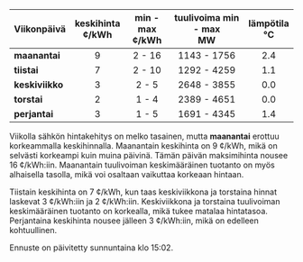 | Viikonpäivä  | keskihinta<br>¢/kWh | min - max<br>¢/kWh | tuulivoima min - max<br>MW | lämpötila<br>°C |
|:-------------|:----------------:|:----------------:|:-------------:|:-------------:|
| **maanantai** |        9        |      2 - 16     |    1143 - 1756    |      2.4      |
| **tiistai**   |        7        |      2 - 10     |    1292 - 4259    |      1.1      |
| **keskiviikko** |      3        |      2 - 5      |    2648 - 3855    |      0.0      |
| **torstai**   |        2        |      1 - 4      |    2389 - 4651    |      0.0      |
| **perjantai** |        3        |      1 - 5      |    1691 - 4345    |      1.4      |

Viikolla sähkön hintakehitys on melko tasainen, mutta **maanantai** erottuu korkeammalla keskihinnalla. Maanantain keskihinta on 9 ¢/kWh, mikä on selvästi korkeampi kuin muina päivinä. Tämän päivän maksimihinta nousee 16 ¢/kWh:iin. Maanantain tuulivoiman keskimääräinen tuotanto on myös alhaisella tasolla, mikä voi osaltaan vaikuttaa korkeaan hintaan. 

Tiistain keskihinta on 7 ¢/kWh, kun taas keskiviikkona ja torstaina hinnat laskevat 3 ¢/kWh:iin ja 2 ¢/kWh:iin. Keskiviikkona ja torstaina tuulivoiman keskimääräinen tuotanto on korkealla, mikä tukee matalaa hintatasoa. Perjantaina keskihinta nousee jälleen 3 ¢/kWh:iin, mikä on edelleen kohtuullinen. 

Ennuste on päivitetty sunnuntaina klo 15:02.